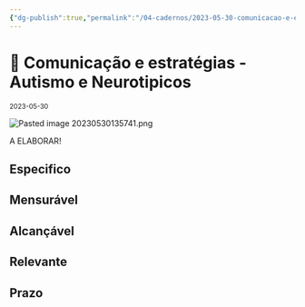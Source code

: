 ```yaml
---
{"dg-publish":true,"permalink":"/04-cadernos/2023-05-30-comunicacao-e-estrategias-autismo-e-neurotipicos/","title":"Comunicação e estratégias - Autismo e Neurotipicos","tags":["🧠️/📝️/🌱️"],"created":"2023-05-30 14:00","updated":"2023-05-30 14:04"}
---
```






#  🌱️ Comunicação e estratégias - Autismo e Neurotipicos 
<small>2023-05-30</small>

![Pasted image 20230530135741.png](/img/user/XX%20-%20Anexos/Pasted%20image%2020230530135741.png)


A ELABORAR! 


## Especifico

## Mensurável

## Alcançável

## Relevante

## Prazo

<br><br><br>





